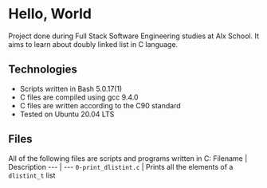 # Hello, World

Project done during Full Stack Software Engineering studies at Alx School. It aims to learn about doubly linked list in C language.

## Technologies

* Scripts written in Bash 5.0.17(1)
* C files are compiled using gcc 9.4.0
* C files are written according to the C90 standard
* Tested on Ubuntu 20.04 LTS

## Files
All of the following files are scripts and programs written in C:
Filename | Description
--- | --- 
`0-print_dlistint.c` | Prints all the elements of a `dlistint_t` list
